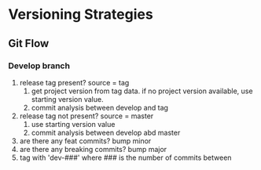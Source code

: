 # Versioning Strategies

## Git Flow

### Develop branch
1. release tag present? source = tag
	1. get project version from tag data.  if no project version available, use starting version value.
	2. commit analysis between develop and tag
2. release tag not present? source = master
	1. use starting version value
	2. commit analysis between develop abd master
3. are there any feat commits? bump minor
4. are there any breaking commits? bump major
5. tag with 'dev-###' where ### is the number of commits between 